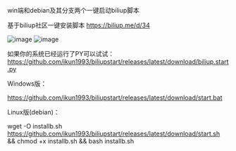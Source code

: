win端和debian及其分支两个一键启动biliup脚本

基于biliup社区一键安装脚本 https://biliup.me/d/34

![image](https://github.com/ikun1993/biliupstart/assets/96544807/1097ed4a-3920-431d-afb0-fe827b24757c)
![image](https://github.com/ikun1993/biliupstart/assets/96544807/7939d577-e910-4d0f-a40c-002f1adeba6b)

如果你的系统已经运行了PY可以试试：
https://github.com/ikun1993/biliupstart/releases/latest/download/biliup.start.py

Windows版：

https://github.com/ikun1993/biliupstart/releases/latest/download/start.bat

Linux版(debian)：

wget -O installb.sh https://github.com/ikun1993/biliupstart/releases/latest/download/start.sh && chmod +x installb.sh && bash installb.sh
